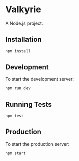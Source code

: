 # Valkyrie

A Node.js project.

## Installation

```bash
npm install
```

## Development

To start the development server:

```bash
npm run dev
```

## Running Tests

```bash
npm test
```

## Production

To start the production server:

```bash
npm start
``` 